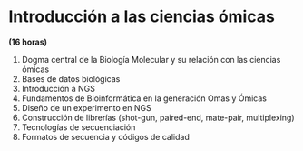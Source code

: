 # Introducción a las ciencias ómicas 
**(16 horas)**

1. Dogma central de la Biología Molecular y su relación con las ciencias ómicas
2. Bases de datos biológicas
3. Introducción a NGS
4. Fundamentos de Bioinformática en la generación Omas y Ómicas
5. Diseño de un experimento en NGS
6. Construcción de librerías (shot-gun, paired-end, mate-pair, multiplexing)
7. Tecnologías de secuenciación
8. Formatos de secuencia y códigos de calidad 
